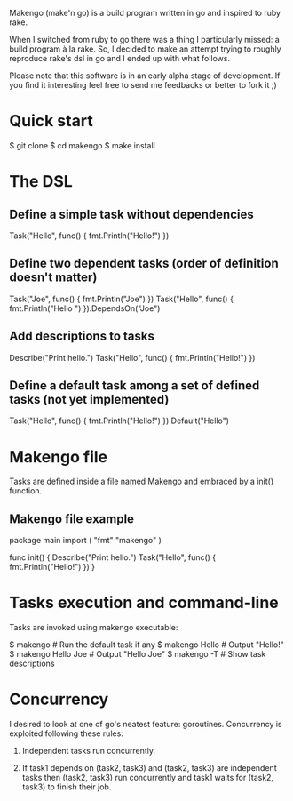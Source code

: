 Makengo (make'n go) is a build program written in go and inspired to
ruby rake.

When I switched from ruby to go there was a thing I particularly
missed: a build program à la rake. So, I decided to make an attempt
trying to roughly reproduce rake's dsl in go and I ended up with what
follows.

Please note that this software is in an early alpha stage of
development. If you find it interesting feel free to send me feedbacks
or better to fork it ;)

# Quick start

  $ git clone 
  $ cd makengo
  $ make install

# The DSL

## Define a simple task without dependencies

  Task("Hello", func() { fmt.Println("Hello!") })

## Define two dependent tasks (order of definition doesn't matter)

  Task("Joe", func() { fmt.Println("Joe") })
  Task("Hello", func() { fmt.Println("Hello ") }).DependsOn("Joe")

## Add descriptions to tasks

  Describe("Print hello.")
  Task("Hello", func() { fmt.Println("Hello!") })

## Define a default task among a set of defined tasks (not yet implemented)

  Task("Hello", func() { fmt.Println("Hello!") })
  Default("Hello")

# Makengo file

Tasks are defined inside a file named Makengo and embraced by a init()
function.

## Makengo file example

  package main
  import ( "fmt" "makengo" )

  func init() {
  	  Describe("Print hello.")
	  Task("Hello", func() { fmt.Println("Hello!") })
  }

# Tasks execution and command-line

Tasks are invoked using makengo executable:

  $ makengo # Run the default task if any
  $ makengo Hello # Output "Hello!"
  $ makengo Hello Joe # Output "Hello Joe"
  $ makengo -T # Show task descriptions

# Concurrency

I desired to look at one of go's neatest feature: goroutines. Concurrency 
is exploited following these rules:

1. Independent tasks run concurrently. 

2. If task1 depends on (task2, task3) and (task2, task3) are independent 
tasks then (task2, task3) run concurrently and task1 waits for (task2, 
task3) to finish their job.


